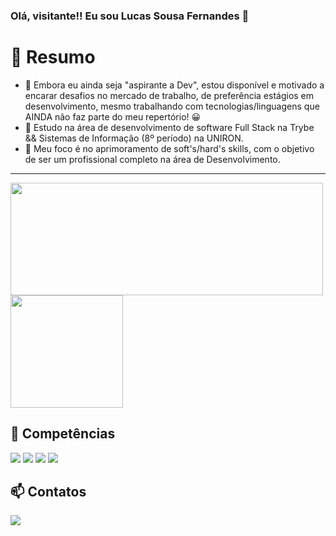 ### Olá, visitante!! Eu sou Lucas Sousa Fernandes 👋
  <h1>👨 Resumo</h1>
  
- 🔭 Embora eu ainda seja "aspirante a Dev", estou disponível e motivado a encarar desafios no mercado de trabalho, de preferência estágios em desenvolvimento, mesmo trabalhando com tecnologias/linguagens que AINDA não faz parte do meu repertório! 😀
- 🌱 Estudo na área de desenvolvimento de software Full Stack na Trybe && Sistemas de Informação (8º período) na UNIRON.
- 💬 Meu foco é no aprimoramento de soft's/hard's skills, com o objetivo de ser um profissional completo na área de Desenvolvimento.
<hr>
<div>
<img width='500px' height="180em" src="https://github-readme-stats.vercel.app/api?username=lucas-fer&show_icons=true&theme=tokyonight"/>
<img height="180em" src="https://github-readme-stats.vercel.app/api/top-langs/?username=lucas-fer&theme=tokyonight&layout=compact)](https://github.com/anuraghazra/github-readme-stats"/>
</div>
<div>
  <h2>🚀 Competências</h2>
  <img src='https://img.shields.io/badge/CSS3-1572B6?style=for-the-badge&logo=css3&logoColor=white'>
  <img src='https://img.shields.io/badge/HTML5-E34F26?style=for-the-badge&logo=html5&logoColor=white0'>
  <img src='https://img.shields.io/badge/JavaScript-323330?style=for-the-badge&logo=javascript&logoColor=F7DF1E'>
  <img src='https://img.shields.io/badge/C%23-239120?style=for-the-badge&logo=c-sharp&logoColor=white'>
</div>
<div>
   <h2>📫 Contatos</h2>
   <a href="https://www.linkedin.com/in/lucas-sfer/" target="_blank">
   <img src="https://img.shields.io/badge/LinkedIn-0077B5?style=for-the-badge&logo=linkedin&logoColor=white" target="_blank"/></a>
  </div>
